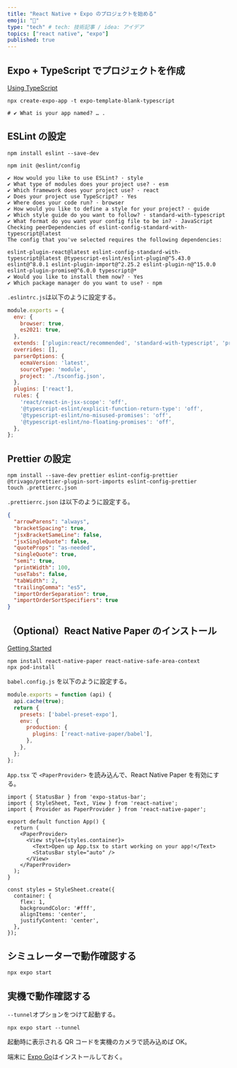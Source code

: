 ```yaml
---
title: "React Native + Expo のプロジェクトを始める"
emoji: "🎉"
type: "tech" # tech: 技術記事 / idea: アイデア
topics: ["react native", "expo"]
published: true
---
```


## Expo + TypeScript でプロジェクトを作成

[Using TypeScript](https://docs.expo.dev/guides/typescript/)

```shell
npx create-expo-app -t expo-template-blank-typescript

# ✔ What is your app named? … .
```

## ESLint の設定

```shell
npm install eslint --save-dev
```

```shell
npm init @eslint/config

✔ How would you like to use ESLint? · style
✔ What type of modules does your project use? · esm
✔ Which framework does your project use? · react
✔ Does your project use TypeScript? · Yes
✔ Where does your code run? · browser
✔ How would you like to define a style for your project? · guide
✔ Which style guide do you want to follow? · standard-with-typescript
✔ What format do you want your config file to be in? · JavaScript
Checking peerDependencies of eslint-config-standard-with-typescript@latest
The config that you've selected requires the following dependencies:

eslint-plugin-react@latest eslint-config-standard-with-typescript@latest @typescript-eslint/eslint-plugin@^5.43.0 eslint@^8.0.1 eslint-plugin-import@^2.25.2 eslint-plugin-n@^15.0.0 eslint-plugin-promise@^6.0.0 typescript@*
✔ Would you like to install them now? · Yes
✔ Which package manager do you want to use? · npm
```

`.eslintrc.js`は以下のように設定する。

```js:.eslintrc.js
module.exports = {
  env: {
    browser: true,
    es2021: true,
  },
  extends: ['plugin:react/recommended', 'standard-with-typescript', 'prettier'],
  overrides: [],
  parserOptions: {
    ecmaVersion: 'latest',
    sourceType: 'module',
    project: './tsconfig.json',
  },
  plugins: ['react'],
  rules: {
    'react/react-in-jsx-scope': 'off',
    '@typescript-eslint/explicit-function-return-type': 'off',
    '@typescript-eslint/no-misused-promises': 'off',
    '@typescript-eslint/no-floating-promises': 'off',
  },
};
```

## Prettier の設定

```shell
npm install --save-dev prettier eslint-config-prettier @trivago/prettier-plugin-sort-imports eslint-config-prettier
touch .prettierrc.json
```

`.prettierrc.json` は以下のように設定する。

```json:.prettierrc.json
{
  "arrowParens": "always",
  "bracketSpacing": true,
  "jsxBracketSameLine": false,
  "jsxSingleQuote": false,
  "quoteProps": "as-needed",
  "singleQuote": true,
  "semi": true,
  "printWidth": 100,
  "useTabs": false,
  "tabWidth": 2,
  "trailingComma": "es5",
  "importOrderSeparation": true,
  "importOrderSortSpecifiers": true
}
```

## （Optional）React Native Paper のインストール

[Getting Started](https://callstack.github.io/react-native-paper/docs/guides/getting-started/)

```shell
npm install react-native-paper react-native-safe-area-context
npx pod-install
```

`babel.config.js` を以下のように設定する。

```js:babel.config.js
module.exports = function (api) {
  api.cache(true);
  return {
    presets: ['babel-preset-expo'],
    env: {
      production: {
        plugins: ['react-native-paper/babel'],
      },
    },
  };
};
```

`App.tsx` で `<PaperProvider>` を読み込んで、React Native Paper を有効にする。

```ts:App.tsx
import { StatusBar } from 'expo-status-bar';
import { StyleSheet, Text, View } from 'react-native';
import { Provider as PaperProvider } from 'react-native-paper';

export default function App() {
  return (
    <PaperProvider>
      <View style={styles.container}>
        <Text>Open up App.tsx to start working on your app!</Text>
        <StatusBar style="auto" />
      </View>
    </PaperProvider>
  );
}

const styles = StyleSheet.create({
  container: {
    flex: 1,
    backgroundColor: '#fff',
    alignItems: 'center',
    justifyContent: 'center',
  },
});
```

## シミュレーターで動作確認する

```shell
npx expo start
```

## 実機で動作確認する

`--tunnel`オプションをつけて起動する。

```shell
npx expo start --tunnel
```

起動時に表示される QR コードを実機のカメラで読み込めば OK。

端末に [Expo Go](https://apps.apple.com/jp/app/expo-go/id982107779)はインストールしておく。
